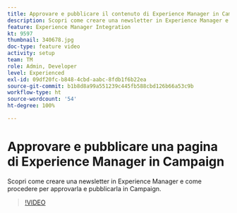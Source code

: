 ```yaml
---
title: Approvare e pubblicare il contenuto di Experience Manager in Campaign
description: Scopri come creare una newsletter in Experience Manager e come procedere per approvarla e pubblicarla in Campaign.
feature: Experience Manager Integration
kt: 9597
thumbnail: 340678.jpg
doc-type: feature video
activity: setup
team: TM
role: Admin, Developer
level: Experienced
exl-id: 09df20fc-b848-4cbd-aabc-8fdb1f6b22ea
source-git-commit: b1b8d8a99a551239c445fb588cbd126b66a53c9b
workflow-type: ht
source-wordcount: '54'
ht-degree: 100%

---
```


# Approvare e pubblicare una pagina di Experience Manager in Campaign

Scopri come creare una newsletter in Experience Manager e come procedere per approvarla e pubblicarla in Campaign.

>[!VIDEO](https://video.tv.adobe.com/v/340678?quality=12&learn=on)
